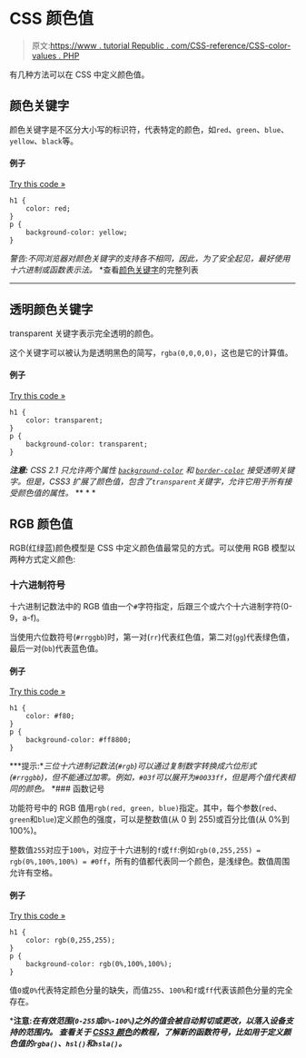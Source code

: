 # CSS 颜色值

> 原文:[https://www . tutorial Republic . com/CSS-reference/CSS-color-values . PHP](https://www.tutorialrepublic.com/css-reference/css-color-values.php)

有几种方法可以在 CSS 中定义颜色值。

## 颜色关键字

颜色关键字是不区分大小写的标识符，代表特定的颜色，如`red`、`green`、`blue`、`yellow`、`black`等。

#### 例子

[Try this code »](../codelab.php?topic=css&file=color-keywords "Try this code using online Editor")

```
h1 {
    color: red;
}
p {
    background-color: yellow;
}
```

 *警告:不同浏览器对颜色关键字的支持各不相同，因此，为了安全起见，最好使用十六进制或函数表示法。*  *查看[颜色关键字](css-color-names.php)的完整列表

* * *

## 透明颜色关键字

transparent 关键字表示完全透明的颜色。

这个关键字可以被认为是透明黑色的简写，`rgba(0,0,0,0)`，这也是它的计算值。

#### 例子

[Try this code »](../codelab.php?topic=css&file=transparent-color-keyword "Try this code using online Editor")

```
h1 {
    color: transparent;
}
p {
    background-color: transparent;
}
```

 ***注意:** CSS 2.1 只允许两个属性 [`background-color`](css-background-color-property.php) 和 [`border-color`](css-border-color-property.php) 接受透明关键字。但是，CSS3 扩展了颜色值，包含了`transparent`关键字，允许它用于所有接受颜色值的属性。*  ** * *

## RGB 颜色值

RGB(红绿蓝)颜色模型是 CSS 中定义颜色值最常见的方式。可以使用 RGB 模型以两种方式定义颜色:

### 十六进制符号

十六进制记数法中的 RGB 值由一个`#`字符指定，后跟三个或六个十六进制字符(0-9，a-f)。

当使用六位数符号(`#rrggbb`)时，第一对(`rr`)代表红色值，第二对(`gg`)代表绿色值，最后一对(`bb`)代表蓝色值。

#### 例子

[Try this code »](../codelab.php?topic=css&file=rgb-color-hexadecimal-notation "Try this code using online Editor")

```
h1 {
    color: #f80;
}
p {
    background-color: #ff8800;
}
```

 ***提示:**三位十六进制记数法(`#rgb`)可以通过复制数字转换成六位形式(`#rrggbb`)，但不能通过加零。例如，`#03f`可以展开为`#0033ff`，但是两个值代表相同的颜色。*  *### 函数记号

功能符号中的 RGB 值用`rgb(red, green, blue)`指定。其中，每个参数(`red`、`green`和`blue`)定义颜色的强度，可以是整数值(从 0 到 255)或百分比值(从 0%到 100%)。

整数值`255`对应于`100%`，对应于十六进制的`f`或`ff`:例如`rgb(0,255,255) = rgb(0%,100%,100%) = #0ff`，所有的值都代表同一个颜色，是浅绿色。数值周围允许有空格。

#### 例子

[Try this code »](../codelab.php?topic=css&file=rgb-color-functional-notation "Try this code using online Editor")

```
h1 {
    color: rgb(0,255,255);
}
p {
    background-color: rgb(0%,100%,100%);
}
```

值`0`或`0%`代表特定颜色分量的缺失，而值`255`、`100%`和`f`或`ff`代表该颜色分量的完全存在。

 ***注意:**在有效范围(`0-255`或`0%-100%`)之外的值会被自动剪切或更改，以落入设备支持的范围内。*  *查看关于 [CSS3 颜色](../css-tutorial/css3-color.php)的教程，了解新的函数符号，比如用于定义颜色值的`rgba()`、`hsl()`和`hsla()`。****